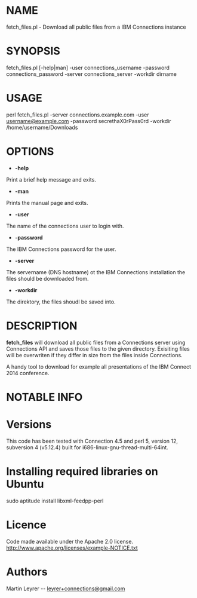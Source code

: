 # NAME

fetch\_files.pl - Download all public files from a IBM Connections instance

# SYNOPSIS

fetch\_files.pl [-help|man] -user connections\_username -password connections\_password 
-server connections\_server -workdir dirname

# USAGE

perl fetch\_files.pl -server connections.example.com -user username@example.com -password secrethaX0rPass0rd -workdir /home/username/Downloads

# OPTIONS

- __-help__

Print a brief help message and exits.

- __-man__

Prints the manual page and exits.

- __-user__

The name of the connections user to login with.

- __-password__

The IBM Connections password for the user.

- __-server__

The servername (DNS hostname) ot the IBM Connections installation the files should be downloaded from.

- __-workdir__

The direktory, the files shoudl be saved into.

# DESCRIPTION

__fetch\_files__ will download all public files from a Connections server using Connections API and saves those files to the given directory. Exisiting files will be overwriten if they differ in size from the files inside Connections.

A handy tool to download for example all presentations of the IBM Connect 2014 conference.

# NOTABLE INFO

# Versions

This code has been tested with Connection 4.5 and perl 5, version 12, subversion 4 (v5.12.4) built for i686-linux-gnu-thread-multi-64int.

# Installing required libraries on Ubuntu

sudo aptitude install libxml-feedpp-perl

# Licence

Code made available under the Apache 2.0 license. http://www.apache.org/licenses/example-NOTICE.txt

# Authors

Martin Leyrer -- leyrer+connections@gmail.com
